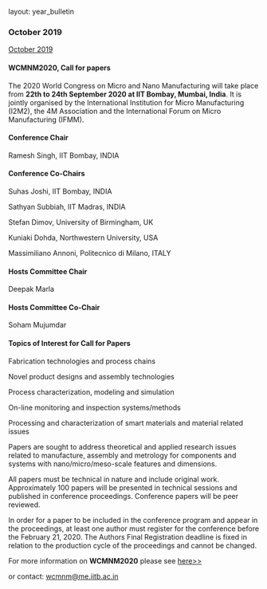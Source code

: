 layout: year_bulletin

### October 2019

<a href="/bulletin/2019/October/October-2019" title="October 2019" class="bulletin-teaser">October 2019</a>
    
#### WCMNM2020, Call for papers

The 2020 World Congress on Micro and Nano Manufacturing will take place from **22th to 24th September 2020 at IIT Bombay, Mumbai, India**. It is jointly organised by the International Institution for Micro Manufacturing (I2M2), the 4M Association and the International Forum on Micro Manufacturing (IFMM).

#### Conference Chair

Ramesh Singh, IIT Bombay, INDIA

#### Conference Co-Chairs

Suhas Joshi, IIT Bombay, INDIA

Sathyan Subbiah, IIT Madras, INDIA

Stefan Dimov, University of Birmingham, UK

Kuniaki Dohda, Northwestern University, USA

Massimiliano Annoni, Politecnico di Milano, ITALY

#### Hosts Committee Chair

Deepak Marla

#### Hosts Committee Co-Chair

Soham Mujumdar

#### Topics of Interest for Call for Papers

Fabrication technologies and process chains

Novel product designs and assembly technologies

Process characterization, modeling and simulation

On-line monitoring and inspection systems/methods

Processing and characterization of smart materials and material related issues

Papers are sought to address theoretical and applied research issues related to manufacture, assembly and metrology for components and systems with nano/micro/meso-scale features and dimensions.

All papers must be technical in nature and include original work. Approximately 100 papers will be presented in technical sessions and published in conference proceedings. Conference papers will be peer reviewed.

In order for a paper to be included in the conference program and appear in the proceedings, at least one author must register for the conference before the February 21, 2020. The Authors Final Registration deadline is fixed in relation to the production cycle of the proceedings and cannot be changed.

For more information on **WCMNM2020** please see [here>>](https://www.me.iitb.ac.in/~wcmnm/#speakers)

or contact: [wcmnm@me.iitb.ac.in](mailto:wcmnm@me.iitb.ac.in)